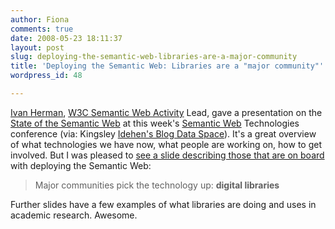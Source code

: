 ```yaml
---
author: Fiona
comments: true
date: 2008-05-23 18:11:37
layout: post
slug: deploying-the-semantic-web-libraries-are-a-major-community
title: 'Deploying the Semantic Web: Libraries are a "major community"'
wordpress_id: 48

---
```


[Ivan Herman](http://www.w3.org/People/Ivan/), [W3C Semantic Web Activity](http://www.w3.org/2001/sw/#activity) Lead, gave a presentation on the [State of the Semantic Web](http://www.w3.org/2008/Talks/0518-SanJose-IH/HTML/Overview.html)  at this week's [Semantic Web](http://www.semantic-conference.com/)  Technologies conference (via: Kingsley [Idehen's Blog Data Space](http://www.openlinksw.com/blog/~kidehen/?id=1365)). It's a great overview of what technologies we have now, what people are working on, how to get involved. But I was pleased to [see a slide describing those that are on board](http://www.w3.org/2008/Talks/0518-SanJose-IH/HTML/img6.html) with deploying the Semantic Web:


> Major communities pick the technology up: **digital libraries**


Further slides have a few examples of what libraries are doing and uses in academic research. Awesome.
